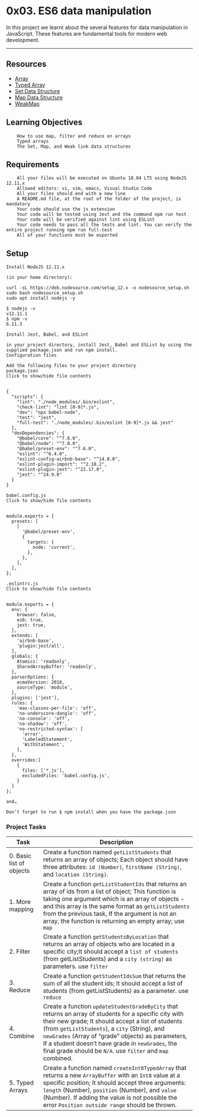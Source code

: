 # 0x03. ES6 data manipulation
In this project we learnt about the several features for data manipulation in JavaScript. These features are fundamental tools for modern web development.

---

## Resources
- [Array](https://intranet.alxswe.com/rltoken/bcXqK1IaIHtrZ45sv0RxsQ)
- [Typed Array](https://intranet.alxswe.com/rltoken/YZ5RtzAPTaWtF00MYbXuVw)
- [Set Data Structure](https://intranet.alxswe.com/rltoken/Ch8vq39y9QnlTMr8CymgEg)
- [Map Data Structure](https://intranet.alxswe.com/rltoken/W29MV3f8Ii4HmeJSALNIpw)
- [WeakMap](https://intranet.alxswe.com/rltoken/pSetFVFeIR660GPE0flPdg)

## Learning Objectives
```
    How to use map, filter and reduce on arrays
    Typed arrays
    The Set, Map, and Weak link data structures
```

## Requirements
```
    All your files will be executed on Ubuntu 18.04 LTS using NodeJS 12.11.x
    Allowed editors: vi, vim, emacs, Visual Studio Code
    All your files should end with a new line
    A README.md file, at the root of the folder of the project, is mandatory
    Your code should use the js extension
    Your code will be tested using Jest and the command npm run test
    Your code will be verified against lint using ESLint
    Your code needs to pass all the tests and lint. You can verify the entire project running npm run full-test
    All of your functions must be exported
```

## Setup
```
Install NodeJS 12.11.x

(in your home directory):

curl -sL https://deb.nodesource.com/setup_12.x -o nodesource_setup.sh
sudo bash nodesource_setup.sh
sudo apt install nodejs -y

$ nodejs -v
v12.11.1
$ npm -v
6.11.3

Install Jest, Babel, and ESLint

in your project directory, install Jest, Babel and ESList by using the supplied package.json and run npm install.
Configuration files

Add the following files to your project directory
package.json
Click to show/hide file contents


{
  "scripts": {
    "lint": "./node_modules/.bin/eslint",
    "check-lint": "lint [0-9]*.js",
    "dev": "npx babel-node",
    "test": "jest",
    "full-test": "./node_modules/.bin/eslint [0-9]*.js && jest"
  },
  "devDependencies": {
    "@babel/core": "^7.6.0",
    "@babel/node": "^7.8.0",
    "@babel/preset-env": "^7.6.0",
    "eslint": "^6.4.0",
    "eslint-config-airbnb-base": "^14.0.0",
    "eslint-plugin-import": "^2.18.2",
    "eslint-plugin-jest": "^22.17.0",
    "jest": "^24.9.0"
  }
}

babel.config.js
Click to show/hide file contents


module.exports = {
  presets: [
    [
      '@babel/preset-env',
      {
        targets: {
          node: 'current',
        },
      },
    ],
  ],
};

.eslintrc.js
Click to show/hide file contents


module.exports = {
  env: {
    browser: false,
    es6: true,
    jest: true,
  },
  extends: [
    'airbnb-base',
    'plugin:jest/all',
  ],
  globals: {
    Atomics: 'readonly',
    SharedArrayBuffer: 'readonly',
  },
  parserOptions: {
    ecmaVersion: 2018,
    sourceType: 'module',
  },
  plugins: ['jest'],
  rules: {
    'max-classes-per-file': 'off',
    'no-underscore-dangle': 'off',
    'no-console': 'off',
    'no-shadow': 'off',
    'no-restricted-syntax': [
      'error',
      'LabeledStatement',
      'WithStatement',
    ],
  },
  overrides:[
    {
      files: ['*.js'],
      excludedFiles: 'babel.config.js',
    }
  ]
};

and…

Don’t forget to run $ npm install when you have the package.json
```

### Project Tasks
| Task | Description |
| ---- | ----------- |
| 0. Basic list of objects | Create a function named `getListStudents` that returns an array of objects; Each object should have three attributes: `id (Number)`, `firstName (String)`, and `location (String)`. |
| 1. More mapping | Create a function `getListStudentIds` that returns an array of ids from a list of object; This function is taking one argument which is an array of objects - and this array is the same format as `getListStudents` from the previous task, If the argument is not an array, the function is returning an empty array; use `map` |
| 2. Filter | Create a function `getStudentsByLocation` that returns an array of objects who are located in a specific city;It should accept a `list of students` (from getListStudents) and a `city (string)` as parameters. use `filter` |
| 3. Reduce | Create a function `getStudentIdsSum` that returns the sum of all the student ids; It should accept a list of students (from getListStudents) as a parameter. use `reduce` |
| 4. Combine | Create a function `updateStudentGradeByCity` that returns an array of students for a specific city with their new grade; It should accept a list of students (from `getListStudents`), a `city` (String), and `newGrades` (Array of “grade” objects) as parameters, If a student doesn’t have grade in `newGrades`, the final grade should be `N/A`. use `filter` and `map` combined. |
| 5. Typed Arrays | Create a function named `createInt8TypedArray` that returns a new `ArrayBuffer` with an `Int8` value at a specific position; It should accept three arguments: `length` (Number), `position` (Number), and `value` (Number). If adding the value is not possible the error `Position outside range` should be thrown. |

